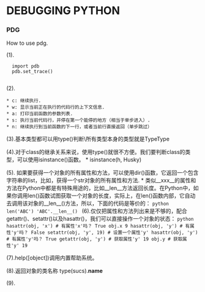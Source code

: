 # DEBUGGING PYTHON

### PDG
 How to use pdg.
 
 (1). 
   ```{r, engine='python', count_lines}
     import pdb
     pdb.set_trace()
     
   ```
   
 (2).

    * c: 继续执行.  
    * w: 显示当前正在执行的代码行的上下文信息.  
    * a: 打印当前函数的参数列表.  
    * s: 执行当前代码行，并停在第一个能停的地方（相当于单步进入）.  
    * n: 继续执行到当前函数的下一行，或者当前行直接返回（单步跳过）    
 
 (3).基本类型都可以用type()判断\\所有类型本身的类型就是TypeType
 
 (4).对于class的继承关系来说，使用type()就很不方便。我们要判断class的类型，可以使用isinstance()函数。
      * isinstance(h, Husky)
 
 (5). 如果要获得一个对象的所有属性和方法，可以使用dir()函数，它返回一个包含字符串的list，比如，获得一个str对象的所有属性和方法.
      * 类似__xxx__的属性和方法在Python中都是有特殊用途的，比如__len__方法返回长度。在Python中，如果你调用len()函数试图获取一个对象的长度，实际上，在len()函数内部，它自动去调用该对象的__len__()方法，所以，下面的代码是等价的：
      ```python 
        len('ABC')
        'ABC'.__len__()
      ```
 (6).仅仅把属性和方法列出来是不够的，配合getattr()、setattr()以及hasattr()，我们可以直接操作一个对象的状态：
     ```python  
      hasattr(obj, 'x') # 有属性'x'吗？
      True
      obj.x
      9
      hasattr(obj, 'y') # 有属性'y'吗？
      False
      setattr(obj, 'y', 19) # 设置一个属性'y'
      hasattr(obj, 'y') # 有属性'y'吗？
      True
      getattr(obj, 'y') # 获取属性'y'
      19
      obj.y # 获取属性'y'
      19
     ```
     
 (7).help([object])调用内置帮助系统。
 
 (8).返回对象的类名称
     type(sucs).__name__
     
 (9).
        


  
